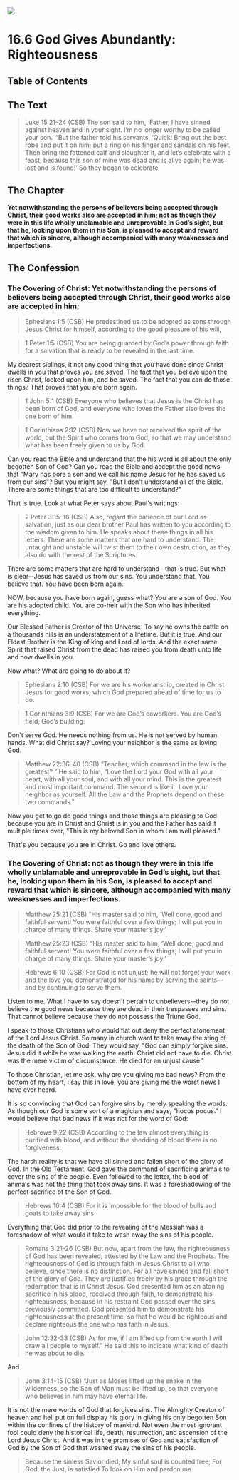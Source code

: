 <img class="intro-right" src="art-1689.png">

# 16.6 God Gives Abundantly: Righteousness

## Table of Contents

<!-- toc -->

## The Text

>Luke 15:21–24 (CSB) The son said to him, ‘Father, I have sinned against heaven and in your sight. I’m no longer worthy to be called your son.’ <bgy>“But the father told his servants, ‘Quick! Bring out the best robe and put it on him; put a ring on his finger and sandals on his feet. Then bring the fattened calf and slaughter it, and let’s celebrate with a feast, because this son of mine was dead and is alive again; he was lost and is found!’ So they began to celebrate.</bgy>

## The Chapter

**Yet notwithstanding the persons of believers being accepted through Christ, their good works also are accepted in him; not as though they were in this life wholly unblamable and unreprovable in God’s sight, but that he, looking upon them in his Son, is pleased to accept and reward that which is sincere, although accompanied with many weaknesses and imperfections.**

## The Confession

### The Covering of Christ: Yet notwithstanding the persons of believers being accepted through Christ, their good works also are accepted in him;

>Ephesians 1:5 (CSB) He predestined us to be adopted as sons through Jesus Christ for himself, according to the good pleasure of his will,

>1 Peter 1:5 (CSB) You are being guarded by God’s power through faith for a salvation that is ready to be revealed in the last time.

My dearest siblings, it not any good thing that you have done since Christ dwells in you that proves you are saved. The fact that you believe upon the risen Christ, looked upon him, and be saved. The fact that you can do those things? That proves that you are born again.

>1 John 5:1 (CSB) Everyone who believes that Jesus is the Christ has been born of God, and everyone who loves the Father also loves the one born of him.

>1 Corinthians 2:12 (CSB) Now we have not received the spirit of the world, but the Spirit who comes from God, so that we may understand what has been freely given to us by God.

Can you read the Bible and understand that the his word is all about the only begotten Son of God? Can you read the Bible and accept the good news that "Mary has bore a son and we call his name Jesus for he has saved us from our sins"? But you might say, "But I don't understand all of the Bible. There are some things that are too difficult to understand?"

That is true. Look at what Peter says about Paul's writings:

>2 Peter 3:15–16 (CSB) Also, regard the patience of our Lord as salvation, just as our dear brother Paul has written to you according to the wisdom given to him. He speaks about these things in all his letters. There are some matters that are hard to understand. The untaught and unstable will twist them to their own destruction, as they also do with the rest of the Scriptures.

There are some matters that are hard to understand--that is true. But what is clear--Jesus has saved us from our sins. You understand that. You believe that. You have been born again.

NOW, because you have born again, guess what? You are a son of God. You are his adopted child. You are co-heir with the Son who has inherited everything. 

Our Blessed Father is Creator of the Universe. To say he owns the cattle on a thousands hills is an understatement of a lifetime. But it is true. And our Eldest Brother is the King of king and Lord of lords. And the exact same Spirit that raised Christ from the dead has raised you from death unto life and now dwells in you.

Now what? What are going to do about it?

>Ephesians 2:10 (CSB) For we are his workmanship, created in Christ Jesus for good works, which God prepared ahead of time for us to do.

>1 Corinthians 3:9 (CSB) For we are God’s coworkers. You are God’s field, God’s building.

Don't serve God. He needs nothing from us. He is not served by human hands. What did Christ say? Loving your neighbor is the same as loving God. 

>Matthew 22:36-40 (CSB) “Teacher, which command in the law is the greatest? ” He said to him, “Love the Lord your God with all your heart, with all your soul, and with all your mind. This is the greatest and most important command. <bgy>The second is like it</bgy>: Love your neighbor as yourself. All the Law and the Prophets depend on these two commands.”

Now you get to go do good things and those things are pleasing to God because you are in Christ and Christ is in you and the Father has said it multiple times over, "This is my beloved Son in whom I am well pleased."

That's you because you are in Christ. Go and love others.

### The Covering of Christ: not as though they were in this life wholly unblamable and unreprovable in God’s sight, but that he, looking upon them in his Son, is pleased to accept and reward that which is sincere, although accompanied with many weaknesses and imperfections.

>Matthew 25:21 (CSB) “His master said to him, ‘Well done, good and faithful servant! You were faithful over a few things; I will put you in charge of many things. Share your master’s joy.’

>Matthew 25:23 (CSB) “His master said to him, ‘Well done, good and faithful servant! You were faithful over a few things; I will put you in charge of many things. Share your master’s joy.’

>Hebrews 6:10 (CSB) For God is not unjust; he will not forget your work and the love you demonstrated for his name by serving the saints—and by continuing to serve them.

Listen to me. What I have to say doesn't pertain to unbelievers--they do not believe the good news because they are dead in their trespasses and sins. That cannot believe because they do not possess the Triune God.

I speak to those Christians who would flat out deny the perfect atonement of the Lord Jesus Christ. So many in church want to take away the sting of the death of the Son of God. They would say, "God can simply forgive sins. Jesus did it while he was walking the earth. Christ did not have to die. Christ was the mere victim of circumstance. He died for an unjust cause."

To those Christian, let me ask, why are you giving me bad news? From the bottom of my heart, I say this in love, you are giving me the worst news I have ever heard.

It is so convincing that God can forgive sins by merely speaking the words. As though our God is some sort of a magician and says, "hocus pocus." I would believe that bad news if it was not for the word of God:

>Hebrews 9:22 (CSB) According to the law almost everything is purified with blood, and without the shedding of blood there is no forgiveness.

The harsh reality is that we have all sinned and fallen short of the glory of God. In the Old Testament, God gave the command of sacrificing animals to cover the sins of the people. Even followed to the letter, the blood of animals was not the thing that took away sins. It was a foreshadowing of the perfect sacrifice of the Son of God.

>Hebrews 10:4 (CSB) For it is impossible for the blood of bulls and goats to take away sins.

Everything that God did prior to the revealing of the Messiah was a foreshadow of what would it take to wash away the sins of his people.

>Romans 3:21-26 (CSB) But now, apart from the law, the righteousness of God has been revealed, attested by the Law and the Prophets. The righteousness of God is through faith in Jesus Christ to all who believe, since there is no distinction. For all have sinned and fall short of the glory of God. They are justified freely by his grace through the redemption that is in Christ Jesus. God presented him as an atoning sacrifice in his blood, received through faith, to demonstrate his righteousness, because in his restraint God passed over the sins previously committed. God presented him to demonstrate his righteousness at the present time, so that he would be righteous and declare righteous the one who has faith in Jesus.

>John 12:32-33 (CSB) As for me, if I am lifted up from the earth I will draw all people to myself.” He said this to indicate what kind of death he was about to die.

And

>John 3:14-15 (CSB) “Just as Moses lifted up the snake in the wilderness, so the Son of Man must be lifted up, so that everyone who believes in him may have eternal life.

It is not the mere words of God that forgives sins. The Almighty Creator of heaven and hell put on full display his glory in giving his only begotten Son within the confines of the history of mankind. Not even the most ignorant fool could deny the historical life, death, resurrection, and ascension of the Lord Jesus Christ. And it was in the promises of God and satisfaction of God by the Son of God that washed away the sins of his people.

>Because the sinless Savior died,
>My sinful soul is counted free;
>For God, the Just, is satisfied
>To look on Him and pardon me.
